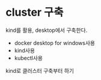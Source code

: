 # cluster 구축

kind를 활용, desktop에서 구축한다.

- docker desktop for windows사용
- kind사용
- kubectl사용



kind로 클러스터 구축부터 하기

